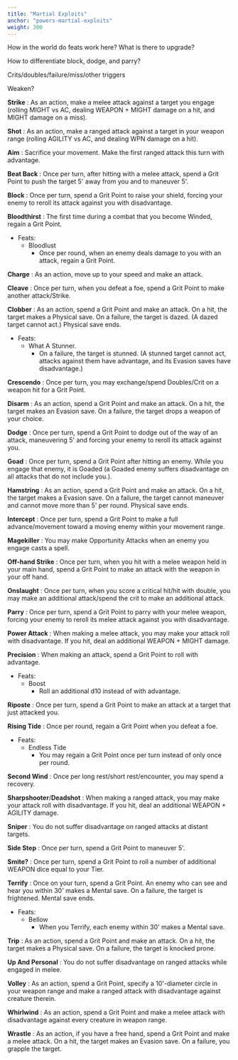 ```yaml
---
title: "Martial Exploits"
anchor: "powers-martial-exploits"
weight: 300
---
```


How in the world do feats work here? What is there to upgrade?

How to differentiate block, dodge, and parry?

Crits/doubles/failure/miss/other triggers

Weaken?

**Strike**
: As an action, make a melee attack against a target you engage (rolling MIGHT vs AC, dealing WEAPON + MIGHT damage on a hit, and MIGHT damage on a miss).

**Shot**
: As an action, make a ranged attack against a target in your weapon range (rolling AGILITY vs AC, and dealing WPN damage on a hit).

**Aim**
: Sacrifice your movement. Make the first ranged attack this turn with advantage.

**Beat Back**
: Once per turn, after hitting with a melee attack, spend a Grit Point to push the target 5' away from you and to maneuver 5'.

**Block**
: Once per turn, spend a Grit Point to raise your shield, forcing your enemy to reroll its attack against you with disadvantage.

**Bloodthirst**
: The first time during a combat that you become Winded, regain a Grit Point.
  - Feats:
    - Bloodlust
      - Once per round, when an enemy deals damage to you with an attack, regain a Grit Point.

**Charge**
: As an action, move up to your speed and make an attack.

**Cleave**
: Once per turn, when you defeat a foe, spend a Grit Point to make another attack/Strike.

**Clobber**
: As an action, spend a Grit Point and make an attack. On a hit, the target makes a Physical save. On a failure, the target is dazed. (A dazed target cannot act.) Physical save ends.
  - Feats:
    - What A Stunner.
      - On a failure, the target is stunned. (A stunned target cannot act, attacks against them have advantage, and its Evasion saves have disadvantage.)

**Crescendo**
: Once per turn, you may exchange/spend Doubles/Crit on a weapon hit for a Grit Point.

**Disarm**
: As an action, spend a Grit Point and make an attack.  On a hit, the target makes an Evasion save. On a failure, the target drops a weapon of your choice.

**Dodge**
: Once per turn, spend a Grit Point to dodge out of the way of an attack, maneuvering 5' and forcing your enemy to reroll its attack against you.

**Goad**
: Once per turn, spend a Grit Point after hitting an enemy. While you engage that enemy, it is Goaded (a Goaded enemy suffers disadvantage on all attacks that do not include you.).

**Hamstring**
: As an action, spend a Grit Point and make an attack. On a hit, the target makes a Evasion save. On a failure, the target cannot maneuver and cannot move more than 5' per round. Physical save ends.

**Intercept**
: Once per turn, spend a Grit Point to make a full advance/movement toward a moving enemy within your movement range.

**Magekiller**
: You may make Opportunity Attacks when an enemy you engage casts a spell.

**Off-hand Strike**
: Once per turn, when you hit with a melee weapon held in your main hand, spend a Grit Point to make an attack with the weapon in your off hand.

**Onslaught**
: Once per turn, when you score a critical hit/hit with double, you may make an additional attack/spend the crit to make an additional attack.

**Parry**
: Once per turn, spend a Grit Point to parry with your melee weapon, forcing your enemy to reroll its melee attack against you with disadvantage.

**Power Attack**
: When making a melee attack, you may make your attack roll with disadvantage. If you hit, deal an additional WEAPON + MIGHT damage.

**Precision**
: When making an attack, spend a Grit Point to roll with advantage.
  - Feats:
    - Boost
      - Roll an additional d10 instead of with advantage.

**Riposte**
: Once per turn, spend a Grit Point to make an attack at a target that just attacked you.

**Rising Tide**
: Once per round, regain a Grit Point when you defeat a foe.
  - Feats:
    - Endless Tide
      - You may regain a Grit Point once per turn instead of only once per round.

**Second Wind**
: Once per long rest/short rest/encounter, you may spend a recovery.

**Sharpshooter**/**Deadshot**
: When making a ranged attack, you may make your attack roll with disadvantage. If you hit, deal an additional WEAPON + AGILITY damage.

**Sniper**
: You do not suffer disadvantage on ranged attacks at distant targets.

**Side Step**
: Once per turn, spend a Grit Point to maneuver 5'.

**Smite?**
: Once per turn, spend a Grit Point to roll a number of additional WEAPON dice equal to your Tier.

**Terrify**
: Once on your turn, spend a Grit Point. An enemy who can see and hear you within 30' makes a Mental save. On a failure, the target is frightened. Mental save ends.
  - Feats:
    - Bellow
      - When you Terrify, each enemy within 30' makes a Mental save.

**Trip**
: As an action, spend a Grit Point and make an attack. On a hit, the target makes a Physical save. On a failure, the target is knocked prone.

**Up And Personal**
: You do not suffer disadvantage on ranged attacks while engaged in melee.

**Volley**
: As an action, spend a Grit Point, specify a 10'-diameter circle in your weapon range and make a ranged attack with disadvantage against creature therein.

**Whirlwind**
: As an action, spend a Grit Point and make a melee attack with disadvantage against every creature in weapon range.

**Wrastle**
: As an action, if you have a free hand, spend a Grit Point and make a melee attack. On a hit, the target makes an Evasion save. On a failure, you grapple the target.
